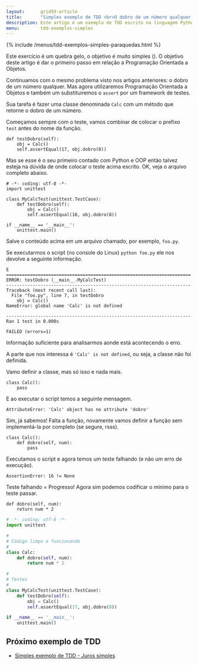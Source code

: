 ```yaml
---
layout:      grid93-article
title:       "Simples exemplo de TDD <br>O dobro de um número qualquer (OOP)"
description: Este artigo é um exemplo de TDD escrito na linguagem Python <br>onde nosso objetivo é criar uma pequena classe, portanto faremos uso de OOP, <br>contendo um único método que nos informe o dobro de um número qualquer
menu:        tdd-exemplos-simples
---
```


{% include /menus/tdd-exemplos-simples-paraquedas.html %}

Este exercício é um quebra gelo, o objetivo é muito simples (). O objetivo deste artigo é dar o primeiro passo em 
relação a Programação Orientada a Objetos.

Continuamos com o mesmo problema visto nos artigos anteriores: o dobro de um número qualquer. Mas agora utilizaremos 
Programação Orientada a Objetos e também um substituiremos o `assert` por um framework de testes. 

Sua tarefa é fazer uma classe denominada `Calc` com um método que retorne o dobro de um número.

Começamos sempre com o teste, vamos combinar de colocar o prefixo `test` antes do nome da função.

    def testDobro(self):
        obj = Calc()
        self.assertEqual(17, obj.dobro(8))

Mas se esse é o seu primeiro contado com Python e OOP então talvez esteja na dúvida de onde colocar o teste acima
escrito. OK, veja o arquivo completo abaixo.


    # -*- coding: utf-8 -*-
    import unittest

    class MyCalcTest(unittest.TestCase):
        def testDobro(self):
            obj = Calc()
            self.assertEqual(16, obj.dobro(8))

    if __name__ == '__main__':
        unittest.main()

Salve o conteúdo acima em um arquivo chamado, por exemplo, `foo.py`.

Se executarmos o script  (no console do Linux) `python foo.py` ele nos devolve a seguinte informação.

    E
    ======================================================================
    ERROR: testDobro (__main__.MyCalcTest)
    ----------------------------------------------------------------------
    Traceback (most recent call last):
      File "foo.py", line 7, in testDobro
        obj = Calc()
    NameError: global name 'Calc' is not defined

    ----------------------------------------------------------------------
    Ran 1 test in 0.000s

    FAILED (errors=1)


Informação suficiente para analisarmos aonde está acontecendo o erro.

A parte que nos interessa é `'Calc' is not defined`, ou seja, a classe não foi definida.

Vamo definir a classe, mas só isso e nada mais.

    class Calc():
        pass

E ao executar o script temos a seguinte mensagem.            

    AttributeError: 'Calc' object has no attribute 'dobro'

Sim, já sabemos! Falta a função, novamente vamos definir a função sem implementá-la por completo (se segure, rsss).

    class Calc():
        def dobro(self, num):
            pass

Executamos o script e agora temos um teste falhando (e não um erro de execução).

    AssertionError: 16 != None

Teste falhando = Progresso! Agora sim podemos codificar o mínimo para o teste passar.

    def dobro(self, num):
        return num * 2


```python
# -*- coding: utf-8 -*-
import unittest

#
# Código limpo e funcionando
#
class Calc:
    def dobro(self, num):
        return num * 2

#
# Testes
#
class MyCalcTest(unittest.TestCase):
    def testDobro(self):
        obj = Calc()
        self.assertEqual(17, obj.dobro(8))

if __name__ == '__main__':
    unittest.main()
```




Próximo exemplo de TDD
---

- [Simples exemplo de TDD - Juros simples](/tdd/exemplo-tdd-juros-simples/)